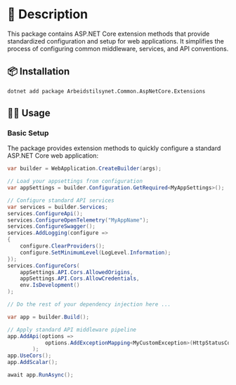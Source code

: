 # 📖 Description

This package contains ASP.NET Core extension methods that provide standardized configuration and setup for web applications. It simplifies the process of configuring common middleware, services, and API conventions.

## 📦 Installation

```bash
dotnet add package Arbeidstilsynet.Common.AspNetCore.Extensions
```

## 🧑‍💻 Usage

### Basic Setup

The package provides extension methods to quickly configure a standard ASP.NET Core web application:

```csharp
var builder = WebApplication.CreateBuilder(args);

// Load your appsettings from configuration
var appSettings = builder.Configuration.GetRequired<MyAppSettings>();

// Configure standard API services
var services = builder.Services;
services.ConfigureApi();
services.ConfigureOpenTelemetry("MyAppName");
services.ConfigureSwagger();
services.AddLogging(configure =>
{
    configure.ClearProviders();
    configure.SetMinimumLevel(LogLevel.Information);
});
services.ConfigureCors(
    appSettings.API.Cors.AllowedOrigins,
    appSettings.API.Cors.AllowCredentials,
    env.IsDevelopment()
);

// Do the rest of your dependency injection here ...

var app = builder.Build();

// Apply standard API middleware pipeline
app.AddApi(options =>
            options.AddExceptionMapping<MyCustomException>(HttpStatusCode.NotFound)
        );
app.UseCors();
app.AddScalar();

await app.RunAsync();
```
